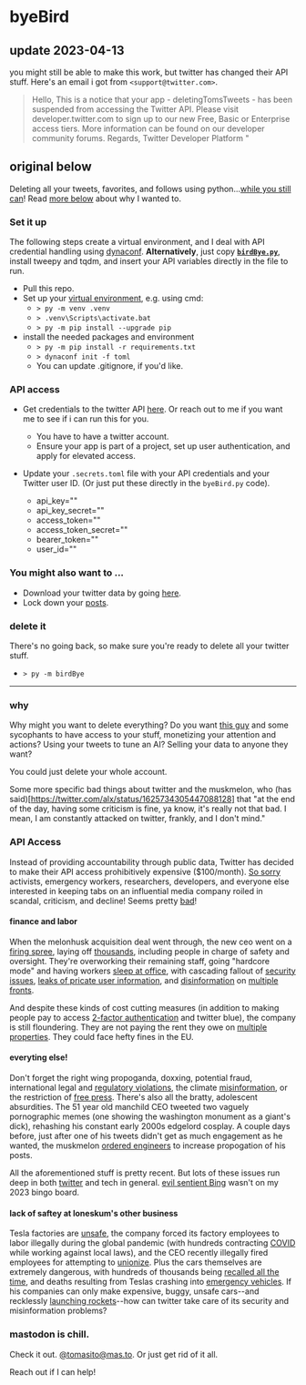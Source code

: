 # byeBird

## **update 2023-04-13**
you might still be able to make this work, but twitter has changed their API stuff. Here's an email i got from `<support@twitter.com>`.
> Hello,
> This is a notice that your app - deletingTomsTweets - has been suspended from accessing the Twitter API.
> Please visit developer.twitter.com to sign up to our new Free, Basic or Enterprise access tiers.
> More information can be found on our developer community forums.
> Regards,
> Twitter Developer Platform 
"


## original below
Deleting all your tweets, favorites, and follows using python...[while you still can](https://twitter.com/TwitterDev/status/1623467615539859456)! Read [more below](#why) about why I wanted to.

### Set it up
The following steps create a virtual environment, and I deal with API credential handling using [dynaconf](https://www.dynaconf.com/). **Alternatively**, just copy **[`birdBye.py`](https://github.com/tgj505/byeBird/blob/main/birdBye.py)**, install tweepy and tqdm, and insert your API variables directly in the file to run.
- Pull this repo.
- Set up your [virtual environment](https://docs.python.org/3/library/venv.html), e.g. using cmd:
    - `> py -m venv .venv`
    - `> .venv\Scripts\activate.bat`
    - `> py -m pip install --upgrade pip`
- install the needed packages and environment
    - `> py -m pip install -r requirements.txt`
	- `> dynaconf init -f toml`
	- You can update .gitignore, if you'd like.

### API access
- Get credentials to the twitter API [here](https://developer.twitter.com/). Or reach out to me if you want me to see if i can run this for you.
	- You have to have a twitter account.
	- Ensure your app is part of a project, set up user authentication, and apply for elevated access.
	
- Update your `.secrets.toml` file with your API credentials and your Twitter user ID. (Or just put these directly in the `byeBird.py` code).
  - api_key=""
  - api_key_secret=""
  - access_token=""
  - access_token_secret=""
  - bearer_token=""
  - user_id=""

### You might also want to ...
- Download your twitter data by going [here](https://twitter.com/settings/download_your_data). 
- Lock down your [posts](https://twitter.com/settings/audience_and_tagging).

### delete it
There's no going back, so make sure you're ready to delete all your twitter stuff.
- `> py -m birdBye`


---

### why

Why might you want to delete everything? Do you want [this guy](https://www.vanityfair.com/news/2022/04/elon-musk-twitter-terrible-things-hes-said-and-done) and some sycophants to have access to your stuff, monetizing your attention and actions? Using your tweets to tune an AI? Selling your data to anyone they want?

You could just delete your whole account.

Some more specific bad things about twitter and the muskmelon, who (has said)[https://twitter.com/alx/status/1625734305447088128] that "at the end of the day, having some criticism is fine, ya know, it's really not that bad. I mean, I am constantly attacked on twitter, frankly, and I don't mind."

### API Access

Instead of providing accountability through public data, Twitter has decided to make their API access prohibitively expensive ($100/month). [So sorry](https://apnews.com/article/twitter-api-eca5709035a08d2ebed8fac673809ea8) activists, emergency workers, researchers, developers, and everyone else interested in keeping tabs on an influential media company roiled in scandal, criticism, and decline! Seems pretty [bad](https://www.nature.com/articles/d41586-023-00460-z)!


#### finance and labor
When the melonhusk acquisition deal went through, the new ceo went on a [firing spree](https://apnews.com/article/elon-musk-twitter-inc-technology-business-1f1a67299681beaf1fc9cbae4747287b), laying off [thousands](https://apnews.com/article/elon-musk-twitter-inc-business-layoffs-c0334da78b3af9faf2f43cf3f6e52ffa), including people in charge of safety and oversight. They're overworking their remaining staff, going "hardcore mode" and having workers [sleep at office](https://apnews.com/article/elon-musk-twitter-inc-technology-san-francisco-business-1c067f26852384d48a56f11fadda7142), with cascading fallout of [security issues](https://apnews.com/article/elon-musk-twitter-inc-technology-business-federal-trade-commission-329a984fe607d27ad7f8b37269ad8578), [leaks of pricate user information](https://apnews.com/article/twitter-inc-technology-social-media-business-ce4567176ed1824bb6e3e4376708c12d), and [disinformation](https://apnews.com/article/voting-rights-elon-musk-twitter-inc-technology-dd4273dbda5b15343753f56c1f43a659) on [multiple](https://apnews.com/article/voting-rights-elon-musk-twitter-inc-technology-dd4273dbda5b15343753f56c1f43a659) [fronts](https://apnews.com/article/elon-musk-twitter-inc-technology-science-social-media-a7e2e3214abb4470dcb6e2837aa39c2e).

And despite these kinds of cost cutting measures (in addition to making people pay to access [2-factor authentication](https://www.msn.com/en-gb/money/other/twitter-s-going-to-charge-people-for-sms-2fa-here-s-how-to-switch-to-a-free-option/ar-AA17Iq0k) and twitter blue), the company is still floundering. They are not paying the rent they owe on [multiple properties](https://apnews.com/article/elon-musk-twitter-inc-technology-business-san-francisco-173194eff0b8f70e6d2d3ff6f1f082f9). They could face hefty fines in the EU.


#### everyting else!
Don't forget the right wing propoganda, doxxing, potential fraud, international legal and [regulatory violations](https://apnews.com/article/elon-musk-twitter-inc-technology-politics-european-union-0f912b92a70742ba8ad280cde2f935d9), the climate [misinformation](https://apnews.com/a7e2e3214abb4470dcb6e2837aa39c2e), or the restriction of [free press](https://apnews.com/article/elon-musk-technology-business-social-media-647b3b9d5961da3cd8bd0c0041d05b49).
There's also all the bratty, adolescent absurdities. The 51 year old manchild CEO tweeted two vaguely pornographic memes (one showing the washington monument as a giant's dick), rehashing his constant early 2000s edgelord cosplay. A couple days before, just after one of his tweets didn't get as much engagement as he wanted, the muskmelon [ordered engineers](https://www.theverge.com/2023/2/14/23600358/elon-musk-tweets-algorithm-changes-twitter) to increase propogation of his posts. 

All the aforementioned stuff is pretty recent. But lots of these issues run deep in both [twitter](https://apnews.com/article/technology-middle-east-saudi-arabia-money-laundering-dc9612bf2f80af6be192606bd1af7d71) and tech in general. [evil sentient Bing](https://erikhoel.substack.com/p/i-am-bing-and-i-am-evil) wasn't on my 2023 bingo board.

#### lack of saftey at loneskum's other business
Tesla factories are [unsafe](https://www.forbes.com/sites/alanohnsman/2019/03/01/tesla-safety-violations-dwarf-big-us-auto-plants-in-aftermath-of-musks-model-3-push/), the company forced its factory employees to labor illegally during the global pandemic (with hundreds contracting [COVID](https://www.nytimes.com/2021/03/15/business/tesla-workers-coronavirus.html) while working against local laws), and the CEO recently illegally fired employees for attempting to [unionize](https://www.vanityfair.com/news/2023/02/elon-musks-tesla-fires-employees-unionize). Plus the cars themselves are extremely dangerous, with hundreds of thousands being [recalled all the time](https://time.com/6256478/tesla-recall-self-driving-safety-concerns/), and deaths resulting from Teslas crashing into [emergency vehicles](https://apnews.com/article/technology-business-injuries-fires-59d22dced75ec1ce6929c9dfb094524c). If his companies can only make expensive, buggy, unsafe cars--and recklessly [launching rockets](https://arstechnica.com/tech-policy/2023/02/spacex-could-be-fined-175k-for-failure-to-properly-report-launch-data-to-faa/)--how can twitter take care of its security and misinformation problems?

### mastodon is chill. 
Check it out. [@tomasito@mas.to](https://mas.to/@tomasito). Or just get rid of it all.

Reach out if I can help!
